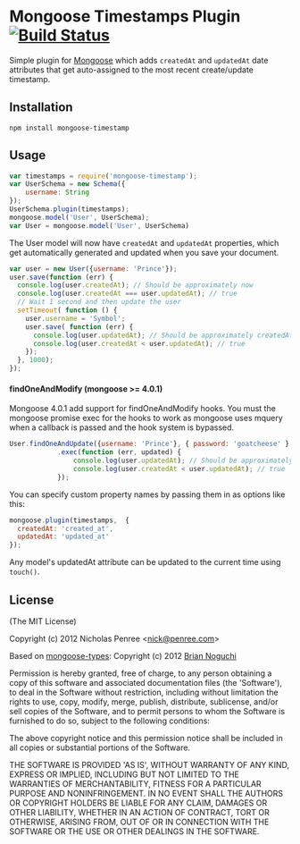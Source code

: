 Mongoose Timestamps Plugin [![Build Status](https://secure.travis-ci.org/drudge/mongoose-timestamp.png?branch=master)](https://travis-ci.org/drudge/mongoose-timestamp)
==========================

Simple plugin for [Mongoose](https://github.com/LearnBoost/mongoose) which adds `createdAt` and `updatedAt` date attributes 
that get auto-assigned to the most recent create/update timestamp.

## Installation

`npm install mongoose-timestamp`

## Usage

```javascript
var timestamps = require('mongoose-timestamp');
var UserSchema = new Schema({
    username: String
});
UserSchema.plugin(timestamps);
mongoose.model('User', UserSchema);
var User = mongoose.model('User', UserSchema)
```
The User model will now have `createdAt` and `updatedAt` properties, which get 
automatically generated and updated when you save your document.

```javascript
var user = new User({username: 'Prince'});
user.save(function (err) {
  console.log(user.createdAt); // Should be approximately now
  console.log(user.createdAt === user.updatedAt); // true
  // Wait 1 second and then update the user
  setTimeout( function () {
    user.username = 'Symbol';
    user.save( function (err) {
      console.log(user.updatedAt); // Should be approximately createdAt + 1 second
      console.log(user.createdAt < user.updatedAt); // true
    });
  }, 1000);
});
```
#### findOneAndModify (mongoose >= 4.0.1)

Mongoose 4.0.1 add support for findOneAndModify hooks. You must the mongoose promise exec for the hooks to work as mongoose uses mquery when a callback is passed and the hook system is bypassed.

```javascript
User.findOneAndUpdate({username: 'Prince'}, { password: 'goatcheese' }, { new: true, upsert: true })
            .exec(function (err, updated) {
                console.log(user.updatedAt); // Should be approximately createdAt + 1 second
                console.log(user.createdAt < user.updatedAt); // true
            });
```

You can specify custom property names by passing them in as options like this:

```javascript
mongoose.plugin(timestamps,  {
  createdAt: 'created_at', 
  updatedAt: 'updated_at'
});
```

Any model's updatedAt attribute can be updated to the current time using `touch()`.

## License 

(The MIT License)

Copyright (c) 2012 Nicholas Penree &lt;nick@penree.com&gt;

Based on [mongoose-types](https://github.com/bnoguchi/mongoose-types): Copyright (c) 2012 [Brian Noguchi](https://github.com/bnoguchi)

Permission is hereby granted, free of charge, to any person obtaining
a copy of this software and associated documentation files (the
'Software'), to deal in the Software without restriction, including
without limitation the rights to use, copy, modify, merge, publish,
distribute, sublicense, and/or sell copies of the Software, and to
permit persons to whom the Software is furnished to do so, subject to
the following conditions:

The above copyright notice and this permission notice shall be
included in all copies or substantial portions of the Software.

THE SOFTWARE IS PROVIDED 'AS IS', WITHOUT WARRANTY OF ANY KIND,
EXPRESS OR IMPLIED, INCLUDING BUT NOT LIMITED TO THE WARRANTIES OF
MERCHANTABILITY, FITNESS FOR A PARTICULAR PURPOSE AND NONINFRINGEMENT.
IN NO EVENT SHALL THE AUTHORS OR COPYRIGHT HOLDERS BE LIABLE FOR ANY
CLAIM, DAMAGES OR OTHER LIABILITY, WHETHER IN AN ACTION OF CONTRACT,
TORT OR OTHERWISE, ARISING FROM, OUT OF OR IN CONNECTION WITH THE
SOFTWARE OR THE USE OR OTHER DEALINGS IN THE SOFTWARE.
